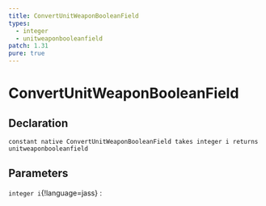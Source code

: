 ```yaml
---
title: ConvertUnitWeaponBooleanField
types:
  - integer
  - unitweaponbooleanfield
patch: 1.31
pure: true
---
```


# ConvertUnitWeaponBooleanField

## Declaration

```jass
constant native ConvertUnitWeaponBooleanField takes integer i returns unitweaponbooleanfield
```

## Parameters
`integer i`{!language=jass}
: 
